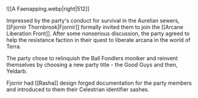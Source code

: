 ![[A Faenapping.webp|right|512]]

Impressed by the party's conduct for survival in the Aurelian sewers, [[Fjornir Thornbrook|Fjornir]] formally invited them to join the [[Arcane Liberation Front]]. After some nonserious discussion, the party agreed to help the resistance faction in their quest to liberate arcana in the world of Terra.

The party chose to relinquish the Ball Fondlers moniker and reinvent themselves by choosing a new party title - the Good Guys and then, Yeldarb.

Fjornir had [[Rasha]] design forged documentation for the party members and introduced to them their Celestrian identifier sashes.

